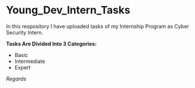 # Young_Dev_Intern_Tasks

In this respository I have uploaded tasks of my Internship Program as Cyber Security Intern.

**Tasks Are Divided Into 3 Categories:**

- Basic
- Intermediate
- Expert


*Regards*
